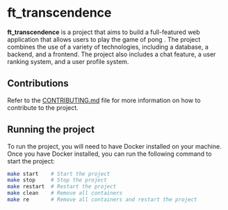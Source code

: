 # ft_transcendence

__ft_transcendence__ is a project that aims to build a full-featured web application that allows users to play the game of pong . The project combines the use of a variety of technologies, including a database, a backend, and a frontend. The project also includes a chat feature, a user ranking system, and a user profile system.

## Contributions

Refer to the [CONTRIBUTING.md](CONTRIBUTING.md) file for more information on how to contribute to the project.

## Running the project

To run the project, you will need to have Docker installed on your machine. Once you have Docker installed, you can run the following command to start the project:

```bash
make start    # Start the project
make stop     # Stop the project
make restart  # Restart the project
make clean    # Remove all containers
make re       # Remove all containers and restart the project
```